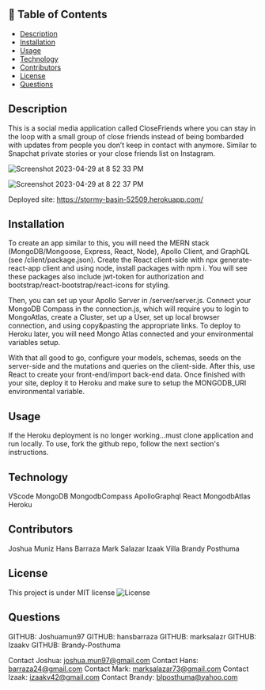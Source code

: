 ## 📝 Table of Contents
- <a href="#description">Description</a>
- <a href="#installation">Installation</a>
- <a href="#usage">Usage</a>
- <a href="#Technology">Technology</a>
- <a href="#contributors">Contributors</a>
- <a href="#license">License</a>
- <a href="#questions">Questions</a>


## Description
 This is a social media application called CloseFriends where you can stay in the loop with a small group of close friends instead of being bombarded with updates from people you don’t keep in contact with anymore. Similar to Snapchat private stories or your close friends list on Instagram. 


![Screenshot 2023-04-29 at 8 52 33 PM](https://user-images.githubusercontent.com/106634926/235334860-19c3a4a0-1502-49b2-a5cd-08cbbc55f4de.png)

![Screenshot 2023-04-29 at 8 22 37 PM](https://user-images.githubusercontent.com/106634926/235334625-04d51593-a391-4d79-8da2-bd30ea702d34.png)

Deployed site: https://stormy-basin-52509.herokuapp.com/

## Installation
To create an app similar to this, you will need the MERN stack (MongoDB/Mongoose, Express, React, Node), Apollo Client, and GraphQL (see /client/package.json). Create the React client-side with npx generate-react-app client and using node, install packages with npm i. You will see these packages also include jwt-token for authorization and bootstrap/react-bootstrap/react-icons for styling.

Then, you can set up your Apollo Server in /server/server.js. Connect your MongoDB Compass in the connection.js, which will require you to login to MongoAtlas, create a Cluster, set up a User, set up local browser connection, and using copy&pasting the appropriate links. To deploy to Heroku later, you will need Mongo Atlas connected and your environmental variables setup. 

With that all good to go, configure your models, schemas, seeds on the server-side and the mutations and queries on the client-side. After this, use React to create your front-end/import back-end data. Once finished with your site, deploy it to Heroku and make sure to setup the MONGODB_URI environmental variable.

## Usage
If the Heroku deployment is no longer working...must clone application and run locally. To use, fork the github repo, follow the next section's instructions.

## Technology
VScode
MongoDB
MongodbCompass
ApolloGraphql
React
MongodbAtlas
Heroku

## Contributors
Joshua Muniz
Hans Barraza
Mark Salazar
Izaak Villa
Brandy Posthuma

## License
This project is under MIT license
![License](https://img.shields.io/badge/License-MIT-green.svg)

## Questions
GITHUB: Joshuamun97
GITHUB: hansbarraza
GITHUB: marksalazr
GITHUB: Izaakv
GITHUB: Brandy-Posthuma

Contact Joshua: joshua.mun97@gmail.com
Contact Hans: barraza24@gmail.com
Contact Mark: marksalazar73@gmail.com
Contact Izaak: izaakv42@gmail.com 
Contact Brandy: blposthuma@yahoo.com


